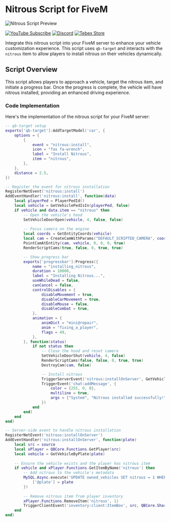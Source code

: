# Nitrous Script for FiveM

![Nitrous Script Preview](https://media.discordapp.net/attachments/627114895183446016/1262694156866686998/nitros-github.png?ex=66978712&is=66963592&hm=922f0b39f5f20e13fa8fbc7e4ffe0c9e355f8a7604c928a99badc739fa9234d8&=&format=webp&quality=lossless&width=1609&height=905)

[![YouTube Subscribe](https://img.shields.io/badge/YouTube-Subscribe-red?style=for-the-badge&logo=youtube)](https://youtu.be/_z_xKWVrZmg)
[![Discord](https://img.shields.io/badge/Discord-Join-blue?style=for-the-badge&logo=discord)](https://discord.gg/EkwWvFS)
[![Tebex Store](https://img.shields.io/badge/Tebex-Store-green?style=for-the-badge&logo=shopify)](https://eyestore.tebex.io/)

Integrate this nitrous script into your FiveM server to enhance your vehicle customization experience. This script uses `qb-target` and interacts with the `nitrous` item to allow players to install nitrous on their vehicles dynamically.

## Script Overview

This script allows players to approach a vehicle, target the nitrous item, and initiate a progress bar. Once the progress is complete, the vehicle will have nitrous installed, providing an enhanced driving experience.

### Code Implementation

Here's the implementation of the nitrous script for your FiveM server:

```lua
-- qb-target setup
exports['qb-target']:AddTargetModel('car', {
    options = {
        {
            event = "nitrous:install",
            icon = "fas fa-wrench",
            label = "Install Nitrous",
            item = "nitrous",
        },
    },
    distance = 2.5,
})

-- Register the event for nitrous installation
RegisterNetEvent('nitrous:install')
AddEventHandler('nitrous:install', function(data)
    local playerPed = PlayerPedId()
    local vehicle = GetVehiclePedIsIn(playerPed, false)
    if vehicle and data.item == "nitrous" then
        -- Open the vehicle's hood
        SetVehicleDoorOpen(vehicle, 4, false, false)
        
        -- Focus camera on the engine
        local coords = GetEntityCoords(vehicle)
        local cam = CreateCamWithParams("DEFAULT_SCRIPTED_CAMERA", coords.x, coords.y, coords.z + 0.5, 0, 0, 0, 45.0, false, 0)
        PointCamAtEntity(cam, vehicle, 0, 0, 0, true)
        RenderScriptCams(true, false, 0, true, true)

        -- Show progress bar
        exports['progressbar']:Progress({
            name = "installing_nitrous",
            duration = 10000,
            label = "Installing Nitrous...",
            useWhileDead = false,
            canCancel = false,
            controlDisables = {
                disableMovement = true,
                disableCarMovement = true,
                disableMouse = false,
                disableCombat = true,
            },
            animation = {
                animDict = "mini@repair",
                anim = "fixing_a_player",
                flags = 49,
            },
        }, function(status)
            if not status then
                -- Close the hood and reset camera
                SetVehicleDoorShut(vehicle, 4, false)
                RenderScriptCams(false, false, 0, true, true)
                DestroyCam(cam, false)

                -- Install nitrous
                TriggerServerEvent('nitrous:installOnServer', GetVehicleNumberPlateText(vehicle))
                TriggerEvent('chat:addMessage', {
                    color = {255, 0, 0},
                    multiline = true,
                    args = {"System", "Nitrous installed successfully!"}
                })
            end
        end)
    end
end)

-- Server-side event to handle nitrous installation
RegisterNetEvent('nitrous:installOnServer')
AddEventHandler('nitrous:installOnServer', function(plate)
    local src = source
    local xPlayer = QBCore.Functions.GetPlayer(src)
    local vehicle = GetVehicleByPlate(plate)
    
    -- Ensure the vehicle exists and the player has nitrous item
    if vehicle and xPlayer.Functions.GetItemByName('nitrous') then
        -- Add nitrous to the vehicle's metadata
        MySQL.Async.execute('UPDATE owned_vehicles SET nitrous = 1 WHERE plate = @plate', {
            ['@plate'] = plate
        })
        
        -- Remove nitrous item from player inventory
        xPlayer.Functions.RemoveItem('nitrous', 1)
        TriggerClientEvent('inventory:client:ItemBox', src, QBCore.Shared.Items['nitrous'], "remove")
    end
end)
